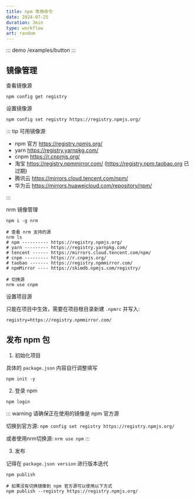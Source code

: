 ```yaml
---
title: npm 常用命令
date: 2024-07-25
duration: 3min
type: workflow
art: random
---
```


::: demo
/examples/button
:::

## 镜像管理

查看镜像源

```shell
npm config get registry
```

设置镜像源

```shell
npm config set registry https://registry.npmjs.org/
```

::: tip 可用镜像源

- npm 官方 https://registry.npmjs.org/
- yarn https://registry.yarnpkg.com/
- cnpm https://r.cnpmjs.org/
- 淘宝 https://registry.npmmirror.com/ (https://registry.npm.taobao.org 已过期)
- 腾讯云 https://mirrors.cloud.tencent.com/npm/
- 华为云 https://mirrors.huaweicloud.com/repository/npm/

:::

nrm 镜像管理

```shell
npm i -g nrm

# 查看 nrm 支持的源
nrm ls
# npm ---------- https://registry.npmjs.org/
# yarn --------- https://registry.yarnpkg.com/
# tencent ------ https://mirrors.cloud.tencent.com/npm/
# cnpm --------- https://r.cnpmjs.org/
# taobao ------- https://registry.npmmirror.com/
# npmMirror ---- https://skimdb.npmjs.com/registry/

# 切换源
nrm use cnpm
```

设置项目源

只能在项目中生效，需要在项目根目录新建 `.npmrc` 并写入:

```txt
registry=https://registry.npmmirror.com/
```

## 发布 npm 包

1. 初始化项目

具体的 `package.json` 内容自行调整填写

```shell
npm init -y
```

2. 登录 npm

```shell
npm login
```

::: warning
请确保正在使用的镜像是 npm 官方源

切换到官方源: `npm config set registry https://registry.npmjs.org/`

或者使用nrm切换源: `nrm use npm`
:::

3. 发布

记得在 `package.json version` 进行版本迭代

```shell
npm publish

# 如果没有切换镜像到 npm 官方源可以使用以下方式
npm publish --registry https://registry.npmjs.org/
```
